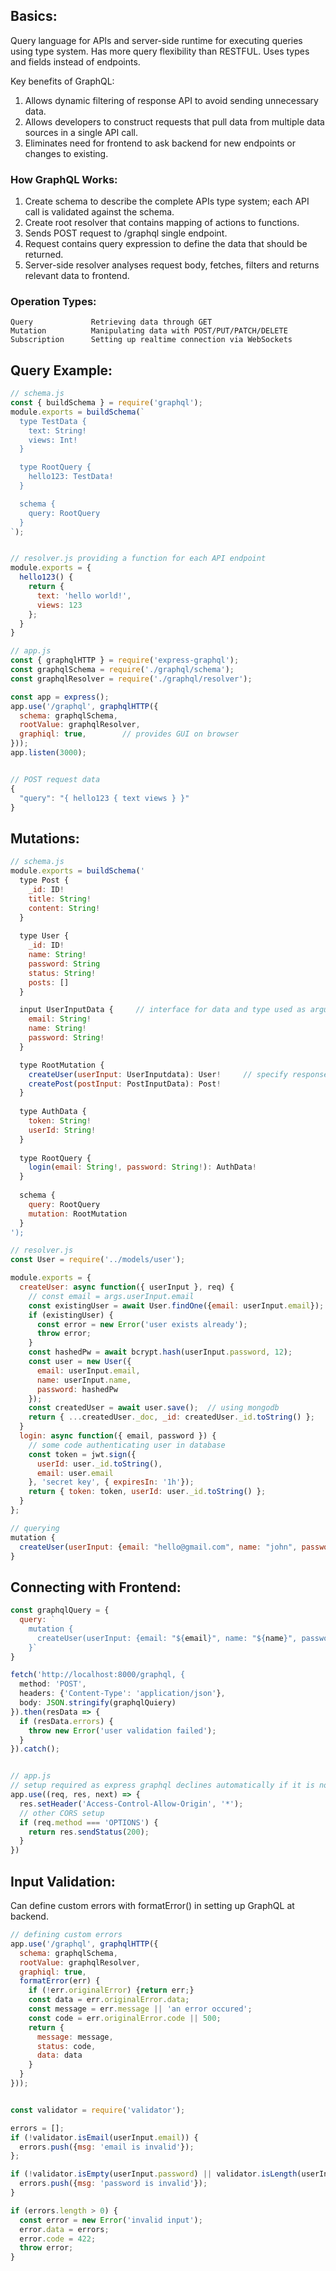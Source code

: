 ## Basics:
Query language for APIs and server-side runtime for executing queries using type system. Has more query flexibility than RESTFUL. Uses types and fields instead of endpoints. 

Key benefits of GraphQL:
1) Allows dynamic filtering of response API to avoid sending unnecessary data.
2) Allows developers to construct requests that pull data from multiple data sources in a single API call. 
3) Eliminates need for frontend to ask backend for new endpoints or changes to existing. 

### How GraphQL Works:
1. Create schema to describe the complete APIs type system; each API call is validated against the schema. 
2. Create root resolver that contains mapping of actions to functions.
3. Sends POST request to /graphql single endpoint.
4. Request contains query expression to define the data that should be returned. 
5. Server-side resolver analyses request body, fetches, filters and returns relevant data to frontend.

### Operation Types:
```
Query             Retrieving data through GET
Mutation          Manipulating data with POST/PUT/PATCH/DELETE
Subscription      Setting up realtime connection via WebSockets
```

## Query Example:
```javascript
// schema.js
const { buildSchema } = require('graphql');
module.exports = buildSchema(`
  type TestData {
    text: String!
    views: Int!
  }

  type RootQuery {
    hello123: TestData!
  }

  schema {
    query: RootQuery
  }
`);


// resolver.js providing a function for each API endpoint
module.exports = {
  hello123() {
    return {
      text: 'hello world!',
      views: 123
    };
  }
}

// app.js
const { graphqlHTTP } = require('express-graphql');
const graphqlSchema = require('./graphql/schema');
const graphqlResolver = require('./graphql/resolver');

const app = express();
app.use('/graphql', graphqlHTTP({
  schema: graphqlSchema,
  rootValue: graphqlResolver,
  graphiql: true,        // provides GUI on browser 
}));
app.listen(3000);


// POST request data
{
  "query": "{ hello123 { text views } }" 
}
```

## Mutations:
```javascript
// schema.js
module.exports = buildSchema('
  type Post {
    _id: ID!
    title: String!
    content: String!
  }
  
  type User {
    _id: ID!
    name: String!
    password: String
    status: String!
    posts: []
  }

  input UserInputData {     // interface for data and type used as argument 
    email: String!
    name: String!
    password: String!
  }

  type RootMutation {
    createUser(userInput: UserInputdata): User!     // specify response layout as type User
    createPost(postInput: PostInputData): Post!
  }
  
  type AuthData {
    token: String!
    userId: String!
  }
  
  type RootQuery {
    login(email: String!, password: String!): AuthData!
  }
  
  schema {
    query: RootQuery
    mutation: RootMutation
  }
');
```
```javascript
// resolver.js
const User = require('../models/user');

module.exports = {
  createUser: async function({ userInput }, req) {
    // const email = args.userInput.email
    const existingUser = await User.findOne({email: userInput.email});
    if (existingUser) {
      const error = new Error('user exists already');
      throw error;
    }
    const hashedPw = await bcrypt.hash(userInput.password, 12);
    const user = new User({
      email: userInput.email,
      name: userInput.name,
      password: hashedPw
    });
    const createdUser = await user.save();  // using mongodb
    return { ...createdUser._doc, _id: createdUser._id.toString() };    // _doc returns data without metadata
  }
  login: async function({ email, password }) {
    // some code authenticating user in database
    const token = jwt.sign({
      userId: user._id.toString(),
      email: user.email
    }, 'secret key', { expiresIn: '1h'});
    return { token: token, userId: user._id.toString() };
  }
};
```
```javascript
// querying
mutation {
  createUser(userInput: {email: "hello@gmail.com", name: "john", password: "123"}) { _id email }   // returns _id and email only
}
```

## Connecting with Frontend:
```javascript
const graphqlQuery = {
  query: `
    mutation {
      createUser(userInput: {email: "${email}", name: "${name}", password: "${password}"}) { _id email }
    }` 
}

fetch('http://localhost:8000/graphql, {
  method: 'POST',
  headers: {'Content-Type': 'application/json'},
  body: JSON.stringify(graphqlQuiery)
}).then(resData => {
  if (resData.errors) {
    throw new Error('user validation failed');
  }
}).catch();


// app.js
// setup required as express graphql declines automatically if it is not POST/GET request
app.use((req, res, next) => {
  res.setHeader('Access-Control-Allow-Origin', '*');
  // other CORS setup 
  if (req.method === 'OPTIONS') {
    return res.sendStatus(200);
  } 
})
```

## Input Validation:
Can define custom errors with formatError() in setting up GraphQL at backend.
```javascript
// defining custom errors
app.use('/graphql', graphqlHTTP({
  schema: graphqlSchema,
  rootValue: graphqlResolver,
  graphiql: true,       
  formatError(err) {
    if (!err.originalError) {return err;}
    const data = err.originalError.data;
    const message = err.message || 'an error occured';
    const code = err.originalError.code || 500;
    return {
      message: message,
      status: code,
      data: data
    }
  }
}));


const validator = require('validator');

errors = [];
if (!validator.isEmail(userInput.email)) {
  errors.push({msg: 'email is invalid'});
};

if (!validator.isEmpty(userInput.password) || validator.isLength(userInput.password, {min: 5}) {
  errors.push({msg: 'password is invalid'});
}

if (errors.length > 0) {
  const error = new Error('invalid input');
  error.data = errors;
  error.code = 422;
  throw error;
}
```
